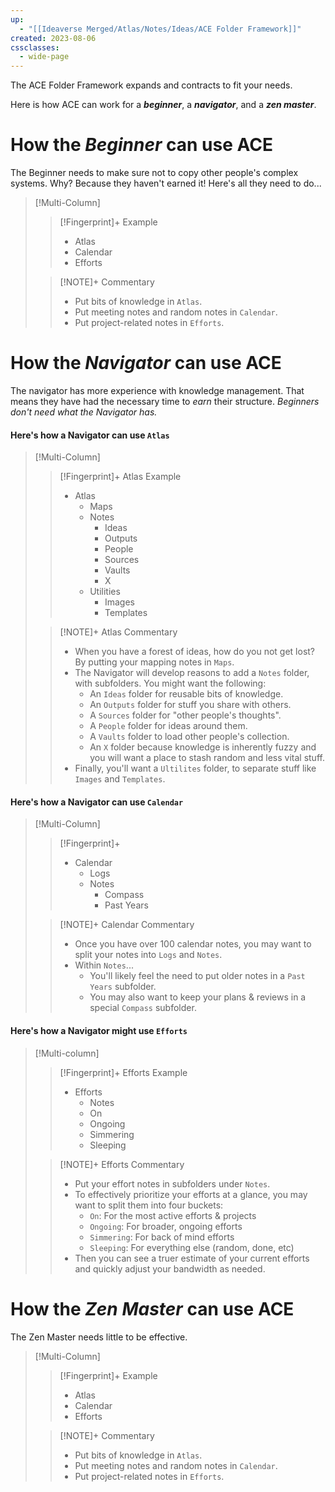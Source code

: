 ```yaml
---
up:
  - "[[Ideaverse Merged/Atlas/Notes/Ideas/ACE Folder Framework]]"
created: 2023-08-06
cssclasses:
  - wide-page
---
```

The ACE Folder Framework expands and contracts to fit your needs.

Here is how ACE can work for a ***beginner***, a ***navigator***, and a ***zen master***.

# How the ***Beginner*** can use ACE
The Beginner needs to make sure not to copy other people's complex systems. Why? Because they haven't earned it! Here's all they need to do...

> [!Multi-Column]
> 
> > [!Fingerprint]+ Example
> > - Atlas
> > - Calendar
> > - Efforts
> 
> > [!NOTE]+ Commentary
> > - Put bits of knowledge in `Atlas`.
> > - Put meeting notes and random notes in `Calendar`. 
> > - Put project-related notes in `Efforts`. 
> 


# How the ***Navigator*** can use ACE
The navigator has more experience with knowledge management. That means they have had the necessary time to *earn* their structure. *Beginners don't need what the Navigator has.* 

#### Here's how a Navigator can use `Atlas`

> [!Multi-Column]
> 
> > [!Fingerprint]+ Atlas Example
> > - Atlas
> > 	- Maps
> > 	- Notes
> > 		- Ideas
> > 		- Outputs
> > 		- People
> > 		- Sources
> > 		- Vaults
> > 		- X
> > 	- Utilities
> > 		- Images
> > 		- Templates
> 
> > [!NOTE]+ Atlas Commentary
> > - When you have a forest of ideas, how do you not get lost? By putting your mapping notes in `Maps`. 
> > - The Navigator will develop reasons to add a `Notes` folder, with subfolders. You might want the following:
> > 	- An `Ideas` folder for reusable bits of knowledge.
> > 	- An `Outputs` folder for stuff you share with others. 
> > 	- A `Sources` folder for "other people's thoughts".
> > 	- A `People` folder for ideas around them.
> > 	- A `Vaults` folder to load other people's collection. 
> > 	- An `X` folder because knowledge is inherently fuzzy and you will want a place to stash random and less vital stuff. 
> > - Finally, you'll want a `Ultilites` folder, to separate stuff like `Images` and `Templates`.
> 

#### Here's how a Navigator can use `Calendar`

> [!Multi-Column]
> 
> > [!Fingerprint]+
> > - Calendar
> > 	- Logs
> > 	- Notes
> > 		- Compass
> > 		- Past Years
> 
> > [!NOTE]+ Calendar Commentary
> > 
> > - Once you have over 100 calendar notes, you may want to split your notes into `Logs` and `Notes`.
> > - Within `Notes`...
> > 	- You'll likely feel the need to put older notes in a `Past Years` subfolder.
> > 	- You may also want to keep your plans & reviews in a special `Compass` subfolder.
>   

#### Here's how a Navigator might use `Efforts`

> [!Multi-column]
> 
> > [!Fingerprint]+ Efforts Example
> > - Efforts
> > 	- Notes
> > 	- On
> > 	- Ongoing
> > 	- Simmering
> > 	- Sleeping
>
> > [!NOTE]+ Efforts Commentary
> > - Put your effort notes in subfolders under `Notes`. 
> > - To effectively prioritize your efforts at a glance, you may want to split them into four buckets:
> > 	- `On`: For the most active efforts & projects
> > 	- `Ongoing`: For broader, ongoing efforts
> > 	- `Simmering`: For back of mind efforts
> > 	- `Sleeping`: For everything else (random, done, etc)
> > - Then you can see a truer estimate of your current efforts and quickly adjust your bandwidth as needed.
> > 

# How the ***Zen Master*** can use ACE
The Zen Master needs little to be effective.

> [!Multi-Column]
> 
> > [!Fingerprint]+ Example
> > - Atlas
> > - Calendar
> > - Efforts
> 
> > [!NOTE]+ Commentary
> > - Put bits of knowledge in `Atlas`.
> > - Put meeting notes and random notes in `Calendar`. 
> > - Put project-related notes in `Efforts`. 
> 
